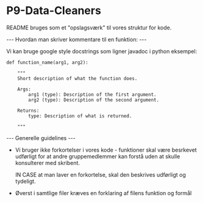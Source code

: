 # P9-Data-Cleaners
README bruges som et "opslagsværk" til vores struktur for kode. 

--- Hvordan man skriver kommentare til en funktion: ---

Vi kan bruge google style docstrings som ligner javadoc i python eksempel: 


    def function_name(arg1, arg2):

        """
        Short description of what the function does.

        Args:
            arg1 (type): Description of the first argument.
            arg2 (type): Description of the second argument.

        Returns:
            type: Description of what is returned.

        """

--- Generelle guidelines ---

* Vi bruger ikke forkortelser i vores kode - funktioner skal være besrkevet udførligt for at andre gruppemedlemmer kan forstå uden at skulle konsulterer med skribent.

    IN CASE at man laver en forkortelse, skal den beskrives udførligt og tydeligt.

* Øverst i samtlige filer kræves en forklaring af filens funktion og formål